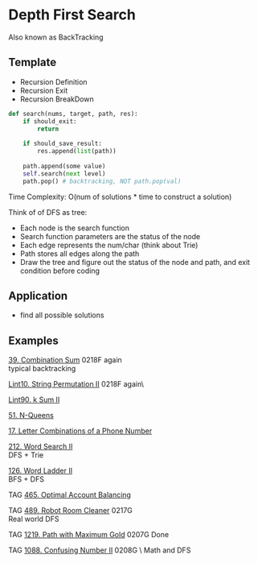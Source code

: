 # Depth First Search

Also known as BackTracking

## Template

* Recursion Definition
* Recursion Exit
* Recursion BreakDown

```python
def search(nums, target, path, res):
    if should_exit:
        return
    
    if should_save_result:
        res.append(list(path))
        
    path.append(some value)
    self.search(next level)
    path.pop() # backtracking, NOT path.pop(val)
```
Time Complexity: O(num of solutions * time to construct a solution)

Think of of DFS as tree:
   * Each node is the search function
   * Search function parameters are the status of the node
   * Each edge represents the num/char (think about Trie)
   * Path stores all edges along the path
   * Draw the tree and figure out the status of the node and path, and exit condition before coding


## Application

* find all possible solutions


## Examples

[39. Combination Sum](https://leetcode.com/problems/combination-sum/)
0218F again\
typical backtracking

[Lint10. String Permutation II](https://www.lintcode.com/problem/string-permutation-ii/description)
0218F again\

[Lint90. k Sum II](https://www.lintcode.com/problem/k-sum-ii/description)

[51. N-Queens](https://leetcode.com/problems/n-queens/)

[17. Letter Combinations of a Phone Number](https://leetcode.com/problems/letter-combinations-of-a-phone-number/)

[212. Word Search II](https://leetcode.com/problems/word-search-ii/)
\
DFS + Trie

[126. Word Ladder II](https://leetcode.com/problems/word-ladder-ii/)
\
BFS + DFS

TAG
[465. Optimal Account Balancing](https://leetcode.com/problems/optimal-account-balancing/)

TAG
[489. Robot Room Cleaner](https://leetcode.com/problems/robot-room-cleaner/)
0217G \
Real world DFS

TAG
[1219. Path with Maximum Gold](https://leetcode.com/problems/path-with-maximum-gold/)
0207G Done

TAG
[1088. Confusing Number II](https://leetcode.com/problems/confusing-number-ii/)
0208G \ 
Math and DFS